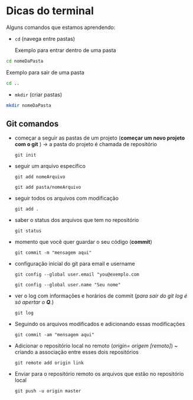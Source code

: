 # Dicas do terminal

Alguns comandos que estamos aprendendo:

- `cd` (navega entre pastas)

  Exemplo para entrar dentro de uma pasta

```bash
cd nomeDaPasta
```

Exemplo para sair de uma pasta

```bash
cd ..
```

- `mkdir` (criar pastas)

```bash
mkdir nomeDaPasta
```

## Git comandos

- começar a seguir as pastas de um projeto (__começar um novo projeto com o git__ ) -> a pasta do projeto é chamada de repositório
  ```
  git init
  ```

- seguir um arquivo especifico
  ```
  git add nomeArquivo
  ```
  ```
  git add pasta/nomeArquivo
  ```
- seguir todos os arquivos com modificação
  ```
  git add .
  ```
- saber o status dos arquivos que tem no repositório
  ```
  git status
  ```
- momento que você quer guardar o seu código (__commit__)
  ```
  git commit -m "mensagem aqui"
  ```

- configuração inicial do git para email e username
  ```git
  git config --global user.email "you@exemplo.com
  ```
  ```git
  git config --global user.name "Seu nome"
  ```

- ver o log com informações e horários de commit (_para sair do git log   é só apertar o __Q__._)
  ```git
  git log
  ```

- Seguindo os arquivos modificados e adicionando essas modificações
  ```git
  git commit -am "mensagem aqui"
  ```

- Adicionar o repositório local no remoto (_origin= origem [remoto]_) ~ criando a associação entre esses dois repositórios
  ```
  git remote add origin link
  ```

- Enviar para o repositório remoto os arquivos que estão no repositório local
  ```
  git push -u origin master
  ```